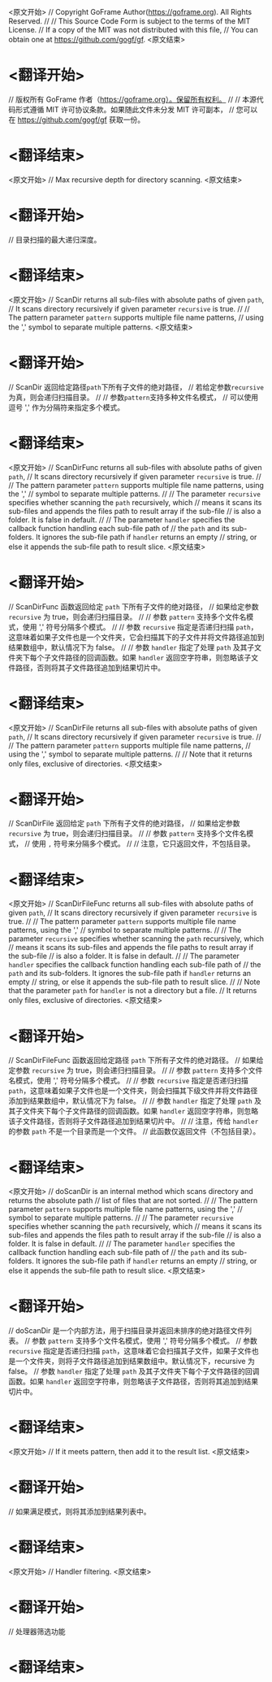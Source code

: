 
<原文开始>
// Copyright GoFrame Author(https://goframe.org). All Rights Reserved.
//
// This Source Code Form is subject to the terms of the MIT License.
// If a copy of the MIT was not distributed with this file,
// You can obtain one at https://github.com/gogf/gf.
<原文结束>

# <翻译开始>
// 版权所有 GoFrame 作者（https://goframe.org）。保留所有权利。
//
// 本源代码形式遵循 MIT 许可协议条款。如果随此文件未分发 MIT 许可副本，
// 您可以在 https://github.com/gogf/gf 获取一份。
# <翻译结束>


<原文开始>
// Max recursive depth for directory scanning.
<原文结束>

# <翻译开始>
// 目录扫描的最大递归深度。
# <翻译结束>


<原文开始>
// ScanDir returns all sub-files with absolute paths of given `path`,
// It scans directory recursively if given parameter `recursive` is true.
//
// The pattern parameter `pattern` supports multiple file name patterns,
// using the ',' symbol to separate multiple patterns.
<原文结束>

# <翻译开始>
// ScanDir 返回给定路径`path`下所有子文件的绝对路径，
// 若给定参数`recursive`为真，则会递归扫描目录。
//
// 参数`pattern`支持多种文件名模式，
// 可以使用逗号 ',' 作为分隔符来指定多个模式。
# <翻译结束>


<原文开始>
// ScanDirFunc returns all sub-files with absolute paths of given `path`,
// It scans directory recursively if given parameter `recursive` is true.
//
// The pattern parameter `pattern` supports multiple file name patterns, using the ','
// symbol to separate multiple patterns.
//
// The parameter `recursive` specifies whether scanning the `path` recursively, which
// means it scans its sub-files and appends the files path to result array if the sub-file
// is also a folder. It is false in default.
//
// The parameter `handler` specifies the callback function handling each sub-file path of
// the `path` and its sub-folders. It ignores the sub-file path if `handler` returns an empty
// string, or else it appends the sub-file path to result slice.
<原文结束>

# <翻译开始>
// ScanDirFunc 函数返回给定 `path` 下所有子文件的绝对路径，
// 如果给定参数 `recursive` 为 true，则会递归扫描目录。
//
// 参数 `pattern` 支持多个文件名模式，使用 ',' 符号分隔多个模式。
//
// 参数 `recursive` 指定是否递归扫描 `path`，这意味着如果子文件也是一个文件夹，它会扫描其下的子文件并将文件路径追加到结果数组中，默认情况下为 false。
//
// 参数 `handler` 指定了处理 `path` 及其子文件夹下每个子文件路径的回调函数。如果 `handler` 返回空字符串，则忽略该子文件路径，否则将其子文件路径追加到结果切片中。
# <翻译结束>


<原文开始>
// ScanDirFile returns all sub-files with absolute paths of given `path`,
// It scans directory recursively if given parameter `recursive` is true.
//
// The pattern parameter `pattern` supports multiple file name patterns,
// using the ',' symbol to separate multiple patterns.
//
// Note that it returns only files, exclusive of directories.
<原文结束>

# <翻译开始>
// ScanDirFile 返回给定 `path` 下所有子文件的绝对路径，
// 如果给定参数 `recursive` 为 true，则会递归扫描目录。
//
// 参数 `pattern` 支持多个文件名模式，
// 使用 `,` 符号来分隔多个模式。
//
// 注意，它只返回文件，不包括目录。
# <翻译结束>


<原文开始>
// ScanDirFileFunc returns all sub-files with absolute paths of given `path`,
// It scans directory recursively if given parameter `recursive` is true.
//
// The pattern parameter `pattern` supports multiple file name patterns, using the ','
// symbol to separate multiple patterns.
//
// The parameter `recursive` specifies whether scanning the `path` recursively, which
// means it scans its sub-files and appends the file paths to result array if the sub-file
// is also a folder. It is false in default.
//
// The parameter `handler` specifies the callback function handling each sub-file path of
// the `path` and its sub-folders. It ignores the sub-file path if `handler` returns an empty
// string, or else it appends the sub-file path to result slice.
//
// Note that the parameter `path` for `handler` is not a directory but a file.
// It returns only files, exclusive of directories.
<原文结束>

# <翻译开始>
// ScanDirFileFunc 函数返回给定路径 `path` 下所有子文件的绝对路径。
// 如果给定参数 `recursive` 为 true，则会递归扫描目录。
//
// 参数 `pattern` 支持多个文件名模式，使用 ',' 符号分隔多个模式。
//
// 参数 `recursive` 指定是否递归扫描 `path`，这意味着如果子文件也是一个文件夹，则会扫描其下级文件并将文件路径添加到结果数组中，默认情况下为 false。
//
// 参数 `handler` 指定了处理 `path` 及其子文件夹下每个子文件路径的回调函数。如果 `handler` 返回空字符串，则忽略该子文件路径，否则将子文件路径追加到结果切片中。
//
// 注意，传给 `handler` 的参数 `path` 不是一个目录而是一个文件。
// 此函数仅返回文件（不包括目录）。
# <翻译结束>


<原文开始>
// doScanDir is an internal method which scans directory and returns the absolute path
// list of files that are not sorted.
//
// The pattern parameter `pattern` supports multiple file name patterns, using the ','
// symbol to separate multiple patterns.
//
// The parameter `recursive` specifies whether scanning the `path` recursively, which
// means it scans its sub-files and appends the files path to result array if the sub-file
// is also a folder. It is false in default.
//
// The parameter `handler` specifies the callback function handling each sub-file path of
// the `path` and its sub-folders. It ignores the sub-file path if `handler` returns an empty
// string, or else it appends the sub-file path to result slice.
<原文结束>

# <翻译开始>
// doScanDir 是一个内部方法，用于扫描目录并返回未排序的绝对路径文件列表。
// 参数 `pattern` 支持多个文件名模式，使用 ',' 符号分隔多个模式。
// 参数 `recursive` 指定是否递归扫描 `path`，这意味着它会扫描其子文件，如果子文件也是一个文件夹，则将子文件路径追加到结果数组中。默认情况下，recursive 为 false。
// 参数 `handler` 指定了处理 `path` 及其子文件夹下每个子文件路径的回调函数。如果 `handler` 返回空字符串，则忽略该子文件路径，否则将其追加到结果切片中。
# <翻译结束>







<原文开始>
// If it meets pattern, then add it to the result list.
<原文结束>

# <翻译开始>
// 如果满足模式，则将其添加到结果列表中。
# <翻译结束>


<原文开始>
// Handler filtering.
<原文结束>

# <翻译开始>
// 处理器筛选功能
# <翻译结束>

